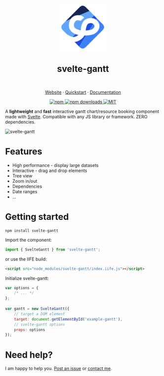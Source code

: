 <div align="center">
    <a href="https://anovokmet.github.io/svelte-gantt" target="_blank">
        <img src="./packages/docs-mdsvex/static/favicon.svg" width="150"/>
    </a>
</div>

<h1 align="center">
    svelte-gantt
</h1>

<br/>
<p align="center">
    <a href="https://anovokmet.github.io/svelte-gantt">Website</a>
    ·
    <a href="https://anovokmet.github.io/svelte-gantt/docs">Quickstart</a>
    ·
    <a href="https://anovokmet.github.io/svelte-gantt/docs">Documentation</a>
</p>

<p align="center">
    <a href="https://www.npmjs.com/package/svelte-gantt">
        <img src="https://img.shields.io/npm/v/svelte-gantt" alt="npm">
    </a>
    <a href="https://www.npmjs.com/package/svelte-gantt">
        <img src="https://img.shields.io/npm/dm/svelte-gantt" alt="npm downloads">
    </a>
    <a href="https://github.com/ANovokmet/svelte-gantt/blob/main/LICENSE.txt">
        <img src="https://img.shields.io/github/license/ANovokmet/svelte-gantt" alt="MIT">
    </a>
<p>

A **lightweight** and **fast** interactive gantt chart/resource booking component made with [Svelte](https://svelte.technology/). Compatible with any JS library or framework. ZERO dependencies.

![svelte-gantt](https://i.imgur.com/IqT5PL4.png)

# Features

- High performance - display large datasets
- Interactive - drag and drop elements
- Tree view
- Zoom in/out
- Dependencies
- Date ranges
- ...

# Getting started

```
npm install svelte-gantt
```

Import the component:

```js
import { SvelteGantt } from 'svelte-gantt';
```

or use the IIFE build:

```html
<script src="node_modules/svelte-gantt/index.iife.js"></script>
```

Initialize svelte-gantt:

```js
var options = {
    /* ... */
};

var gantt = new SvelteGantt({
    // target a DOM element
    target: document.getElementById('example-gantt'),
    // svelte-gantt options
    props: options
});
```

# Need help?

I am happy to help you. [Post an issue](https://github.com/ANovokmet/svelte-gantt/issues) or [contact me](https://github.com/ANovokmet).
